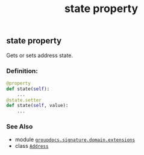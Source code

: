﻿---
title: state property
second_title: GroupDocs.Signature for Python via .NET API References
description: 
type: docs
url: /python-net/groupdocs.signature.domain.extensions/address/state/
is_root: false
weight: 50
---

## state property


Gets or sets address state.
### Definition:
```python
@property
def state(self):
    ...
@state.setter
def state(self, value):
    ...
```

### See Also
* module [`groupdocs.signature.domain.extensions`](../../)
* class [`Address`](/signature/python-net/groupdocs.signature.domain.extensions/address)
